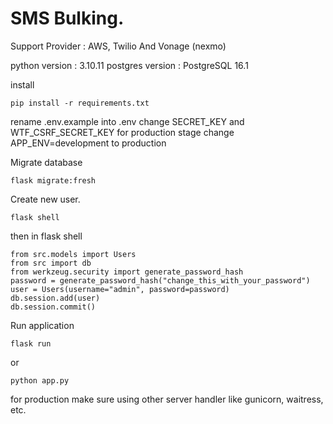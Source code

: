 
# SMS Bulking.

Support Provider : AWS, Twilio And Vonage (nexmo)

python version : 3.10.11
postgres version : PostgreSQL 16.1



install 

```
pip install -r requirements.txt
```

rename .env.example into .env
change SECRET_KEY and WTF_CSRF_SECRET_KEY 
for production stage change APP_ENV=development to production

Migrate database

```
flask migrate:fresh
```


Create new user.

```
flask shell
```
then in flask shell

```
from src.models import Users
from src import db
from werkzeug.security import generate_password_hash
password = generate_password_hash("change_this_with_your_password")
user = Users(username="admin", password=password)
db.session.add(user)
db.session.commit()
```

Run application

```
flask run
```
or
```
python app.py
```
for production make sure using other server handler like gunicorn, waitress, etc.